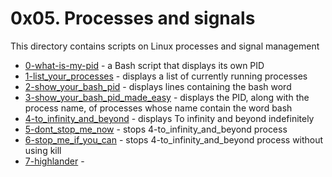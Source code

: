# 0x05. Processes and signals
This directory contains scripts on Linux processes and signal management
- [0-what-is-my-pid](0-what-is-my-pid) - a Bash script that displays its own PID
- [1-list_your_processes](1-list_your_processes) - displays a list of currently running processes
- [2-show_your_bash_pid](2-show_your_bash_pid) - displays lines containing the bash word
- [3-show_your_bash_pid_made_easy](3-show_your_bash_pid_made_easy) - displays the PID, along with the process name, of processes whose name contain the word bash
- [4-to_infinity_and_beyond](4-to_infinity_and_beyond) - displays To infinity and beyond indefinitely
- [5-dont_stop_me_now](5-dont_stop_me_now) - stops 4-to_infinity_and_beyond process
- [6-stop_me_if_you_can](6-stop_me_if_you_can) - stops 4-to_infinity_and_beyond process without using kill
- [7-highlander](7-highlander) - 
